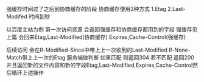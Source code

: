 强缓存时间过了之后到协商缓存的阶段
协商缓存使用2种方式
1.Etag
2.Last-Modifed 时间到秒


以百度主站为例
第一次访问资源
会返回强缓存和协商缓存都用到的字段
强缓存见上篇
会回来Etag,Last-Modified(协商缓存)
Expires,Cache-Control(强缓存)

后续访问
会在If-Modified-Since中带上上一次收到的Last-Modified
If-None-Match带上上一次的Etag
服务端做判断
如果匹配 则返回304
若不匹配 返回200并且返回新的文件内容和新的字段Etag,Last-Modified,Expires,Cache-Control然后循环上述操作

